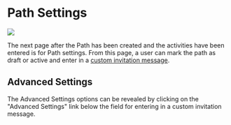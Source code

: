 # Path Settings

![](https://hackpad-attachments.s3.amazonaws.com/hackpad.com_4zv8N0hpJt2_p.123914_1426179670079_path-stettings.png)

The next page after the Path has been created and the activities have been entered is for Path settings. From this page, a user can mark the path as draft or active and enter in a [custom invitation message](/oLBnp84zFTe#custom-invitation-message).

## Advanced Settings

The Advanced Settings options can be revealed by clicking on the "Advanced Settings" link below the field for entering in a custom invitation message.